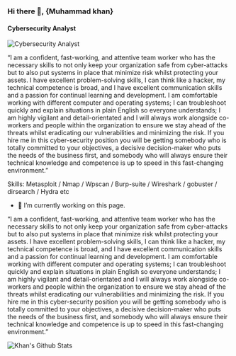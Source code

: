 ### Hi there 👋, {Muhammad khan}
#### Cybersecurity Analyst
![Cybersecurity Analyst](https://arturssmirnovs.github.io/github-profile-readme-generator/images/banner.png)

“I am a confident, fast-working, and attentive team worker who has the necessary skills to not only keep your organization safe from cyber-attacks but to also put systems in place that minimize risk whilst protecting your assets. I have excellent problem-solving skills, I can think like a hacker, my technical competence is broad, and I have excellent communication skills and a passion for continual learning and development. I am comfortable working with different computer and operating systems; I can troubleshoot quickly and explain situations in plain English so everyone understands; I am highly vigilant and detail-orientated and I will always work alongside co-workers and people within the organization to ensure we stay ahead of the threats whilst eradicating our vulnerabilities and minimizing the risk. If you hire me in this cyber-security position you will be getting somebody who is totally committed to your objectives, a decisive decision-maker who puts the needs of the business first, and somebody who will always ensure their technical knowledge and competence is up to speed in this fast-changing environment.”

Skills: Metasploit / Nmap / Wpscan / Burp-suite / Wireshark / gobuster / dirsearch / Hydra etc

- 🔭 I’m currently working on this page. 

“I am a confident, fast-working, and attentive team worker who has the necessary skills to not only keep your organization safe from cyber-attacks but to also put systems in place that minimize risk whilst protecting your assets. I have excellent problem-solving skills, I can think like a hacker, my technical competence is broad, and I have excellent communication skills and a passion for continual learning and development. I am comfortable working with different computer and operating systems; I can troubleshoot quickly and explain situations in plain English so everyone understands; I am highly vigilant and detail-orientated and I will always work alongside co-workers and people within the organization to ensure we stay ahead of the threats whilst eradicating our vulnerabilities and minimizing the risk. If you hire me in this cyber-security position you will be getting somebody who is totally committed to your objectives, a decisive decision-maker who puts the needs of the business first, and somebody who will always ensure their technical knowledge and competence is up to speed in this fast-changing environment.”


![Khan's Github Stats](https://github-readme-stats.vercel.app/api?username=WhatTheHackera&show_icons=true&theme=radical)










